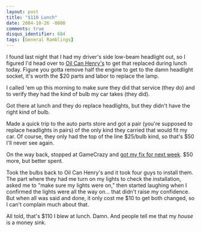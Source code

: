 ```yaml
---
layout: post
title: "$110 Lunch"
date: 2004-10-26 -0800
comments: true
disqus_identifier: 684
tags: [General Ramblings]
---
```

I found last night that I had my driver's side low-beam headlight out,
so I figured I'd head over to [Oil Can
Henry's](http://www.oilcanhenry.com) to get that replaced during lunch
today. Figure you gotta remove half the engine to get to the damn
headlight socket, it's worth the \$20 parts and labor to replace the
lamp.
 
 I called 'em up this morning to make sure they did that service (they
do) and to verify they had the kind of bulb my car takes (they did).
 
 Got there at lunch and they do replace headlights, but they didn't have
the right kind of bulb.
 
 Made a quick trip to the auto parts store and got a pair (you're
supposed to replace headlights in pairs) of the only kind they carried
that would fit my car. Of course, they only had the top of the line
\$25/bulb kind, so that's \$50 I'll never see again.
 
 On the way back, stopped at GameCrazy and [got my fix for next
week](/archive/2004/10/26/san-andreas-in-the-house.aspx). \$50 more, but
better spent.
 
 Took the bulbs back to Oil Can Henry's and it took four guys to install
them. The part where they had me turn on my lights to check the
installation, asked me to "make sure my lights were on," then started
laughing when I confirmed the lights were all the way on... that didn't
raise my confidence. But when all was said and done, it only cost me
\$10 to get both changed, so I can't complain much about that.
 
 All told, that's \$110 I blew at lunch. Damn. And people tell me that
my *house* is a money sink.
